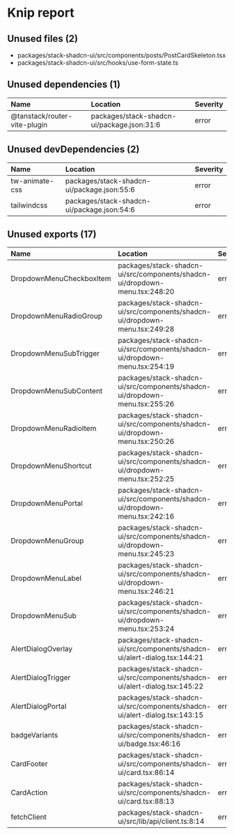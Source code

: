 # Knip report

## Unused files (2)

* packages/stack-shadcn-ui/src/components/posts/PostCardSkeleton.tsx
* packages/stack-shadcn-ui/src/hooks/use-form-state.ts

## Unused dependencies (1)

| Name                         | Location                                   | Severity |
| :--------------------------- | :----------------------------------------- | :------- |
| @tanstack/router-vite-plugin | packages/stack-shadcn-ui/package.json:31:6 | error    |

## Unused devDependencies (2)

| Name           | Location                                   | Severity |
| :------------- | :----------------------------------------- | :------- |
| tw-animate-css | packages/stack-shadcn-ui/package.json:55:6 | error    |
| tailwindcss    | packages/stack-shadcn-ui/package.json:54:6 | error    |

## Unused exports (17)

| Name                     | Location                                                                   | Severity |
| :----------------------- | :------------------------------------------------------------------------- | :------- |
| DropdownMenuCheckboxItem | packages/stack-shadcn-ui/src/components/shadcn-ui/dropdown-menu.tsx:248:20 | error    |
| DropdownMenuRadioGroup   | packages/stack-shadcn-ui/src/components/shadcn-ui/dropdown-menu.tsx:249:28 | error    |
| DropdownMenuSubTrigger   | packages/stack-shadcn-ui/src/components/shadcn-ui/dropdown-menu.tsx:254:19 | error    |
| DropdownMenuSubContent   | packages/stack-shadcn-ui/src/components/shadcn-ui/dropdown-menu.tsx:255:26 | error    |
| DropdownMenuRadioItem    | packages/stack-shadcn-ui/src/components/shadcn-ui/dropdown-menu.tsx:250:26 | error    |
| DropdownMenuShortcut     | packages/stack-shadcn-ui/src/components/shadcn-ui/dropdown-menu.tsx:252:25 | error    |
| DropdownMenuPortal       | packages/stack-shadcn-ui/src/components/shadcn-ui/dropdown-menu.tsx:242:16 | error    |
| DropdownMenuGroup        | packages/stack-shadcn-ui/src/components/shadcn-ui/dropdown-menu.tsx:245:23 | error    |
| DropdownMenuLabel        | packages/stack-shadcn-ui/src/components/shadcn-ui/dropdown-menu.tsx:246:21 | error    |
| DropdownMenuSub          | packages/stack-shadcn-ui/src/components/shadcn-ui/dropdown-menu.tsx:253:24 | error    |
| AlertDialogOverlay       | packages/stack-shadcn-ui/src/components/shadcn-ui/alert-dialog.tsx:144:21  | error    |
| AlertDialogTrigger       | packages/stack-shadcn-ui/src/components/shadcn-ui/alert-dialog.tsx:145:22  | error    |
| AlertDialogPortal        | packages/stack-shadcn-ui/src/components/shadcn-ui/alert-dialog.tsx:143:15  | error    |
| badgeVariants            | packages/stack-shadcn-ui/src/components/shadcn-ui/badge.tsx:46:16          | error    |
| CardFooter               | packages/stack-shadcn-ui/src/components/shadcn-ui/card.tsx:86:14           | error    |
| CardAction               | packages/stack-shadcn-ui/src/components/shadcn-ui/card.tsx:88:13           | error    |
| fetchClient              | packages/stack-shadcn-ui/src/lib/api/client.ts:8:14                        | error    |


